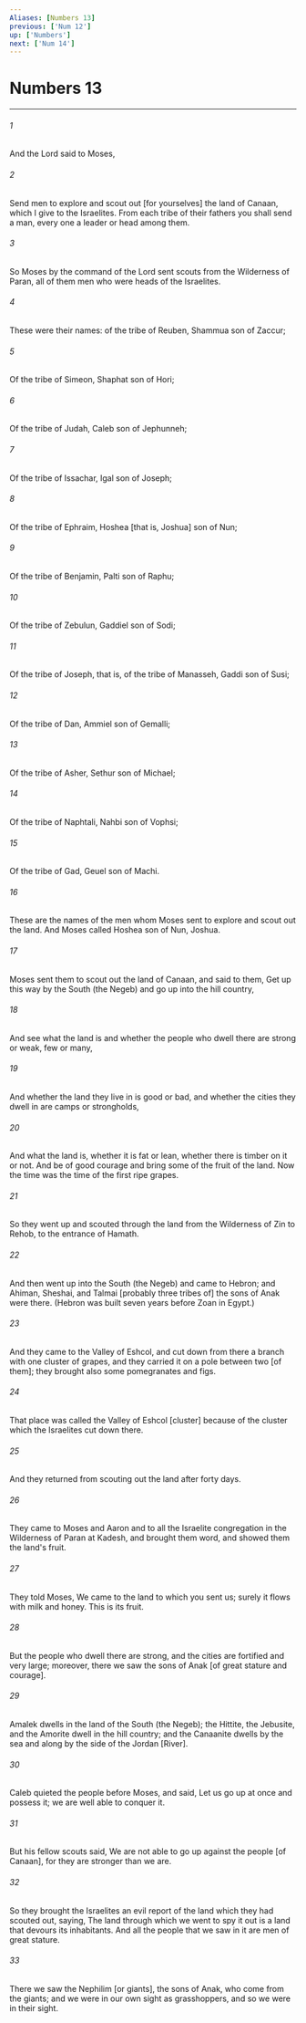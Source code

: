 ```yaml
---
Aliases: [Numbers 13]
previous: ['Num 12']
up: ['Numbers']
next: ['Num 14']
---
```

# Numbers 13

***

###### 1 

And the Lord said to Moses, 

###### 2 

Send men to explore and scout out [for yourselves] the land of Canaan, which I give to the Israelites. From each tribe of their fathers you shall send a man, every one a leader or head among them. 

###### 3 

So Moses by the command of the Lord sent scouts from the Wilderness of Paran, all of them men who were heads of the Israelites. 

###### 4 

These were their names: of the tribe of Reuben, Shammua son of Zaccur; 

###### 5 

Of the tribe of Simeon, Shaphat son of Hori; 

###### 6 

Of the tribe of Judah, Caleb son of Jephunneh; 

###### 7 

Of the tribe of Issachar, Igal son of Joseph; 

###### 8 

Of the tribe of Ephraim, Hoshea [that is, Joshua] son of Nun; 

###### 9 

Of the tribe of Benjamin, Palti son of Raphu; 

###### 10 

Of the tribe of Zebulun, Gaddiel son of Sodi; 

###### 11 

Of the tribe of Joseph, that is, of the tribe of Manasseh, Gaddi son of Susi; 

###### 12 

Of the tribe of Dan, Ammiel son of Gemalli; 

###### 13 

Of the tribe of Asher, Sethur son of Michael; 

###### 14 

Of the tribe of Naphtali, Nahbi son of Vophsi; 

###### 15 

Of the tribe of Gad, Geuel son of Machi. 

###### 16 

These are the names of the men whom Moses sent to explore and scout out the land. And Moses called Hoshea son of Nun, Joshua. 

###### 17 

Moses sent them to scout out the land of Canaan, and said to them, Get up this way by the South (the Negeb) and go up into the hill country, 

###### 18 

And see what the land is and whether the people who dwell there are strong or weak, few or many, 

###### 19 

And whether the land they live in is good or bad, and whether the cities they dwell in are camps or strongholds, 

###### 20 

And what the land is, whether it is fat or lean, whether there is timber on it or not. And be of good courage and bring some of the fruit of the land. Now the time was the time of the first ripe grapes. 

###### 21 

So they went up and scouted through the land from the Wilderness of Zin to Rehob, to the entrance of Hamath. 

###### 22 

And then went up into the South (the Negeb) and came to Hebron; and Ahiman, Sheshai, and Talmai [probably three tribes of] the sons of Anak were there. (Hebron was built seven years before Zoan in Egypt.) 

###### 23 

And they came to the Valley of Eshcol, and cut down from there a branch with one cluster of grapes, and they carried it on a pole between two [of them]; they brought also some pomegranates and figs. 

###### 24 

That place was called the Valley of Eshcol [cluster] because of the cluster which the Israelites cut down there. 

###### 25 

And they returned from scouting out the land after forty days. 

###### 26 

They came to Moses and Aaron and to all the Israelite congregation in the Wilderness of Paran at Kadesh, and brought them word, and showed them the land's fruit. 

###### 27 

They told Moses, We came to the land to which you sent us; surely it flows with milk and honey. This is its fruit. 

###### 28 

But the people who dwell there are strong, and the cities are fortified and very large; moreover, there we saw the sons of Anak [of great stature and courage]. 

###### 29 

Amalek dwells in the land of the South (the Negeb); the Hittite, the Jebusite, and the Amorite dwell in the hill country; and the Canaanite dwells by the sea and along by the side of the Jordan [River]. 

###### 30 

Caleb quieted the people before Moses, and said, Let us go up at once and possess it; we are well able to conquer it. 

###### 31 

But his fellow scouts said, We are not able to go up against the people [of Canaan], for they are stronger than we are. 

###### 32 

So they brought the Israelites an evil report of the land which they had scouted out, saying, The land through which we went to spy it out is a land that devours its inhabitants. And all the people that we saw in it are men of great stature. 

###### 33 

There we saw the Nephilim [or giants], the sons of Anak, who come from the giants; and we were in our own sight as grasshoppers, and so we were in their sight.

